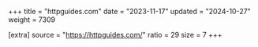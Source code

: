 +++
title = "httpguides.com"
date = "2023-11-17"
updated = "2024-10-27"
weight = 7309

[extra]
source = "https://httpguides.com/"
ratio = 29
size = 7
+++
